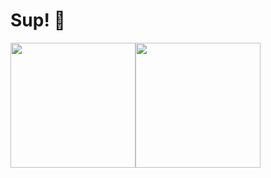 # Sup! 👋

<div style="display: flex; flex-direction: row;">
<img class="img" height=200; width: 55%; align="center" src="https://github-readme-stats.vercel.app/api?username=michaelcalb&show_icons=true&theme=midnight-purple" />
<img class="img" height=200; width: 40%; align="center" src="https://github-readme-stats.vercel.app/api/top-langs?username=michaelcalb&theme=midnight-purple&layout=compact&langs_count=8" />
</div>
